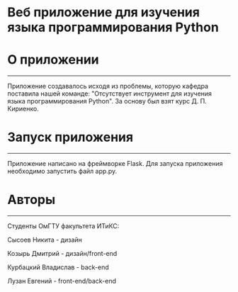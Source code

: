 # Веб приложение для изучения языка программирования Python

# О приложении
--------------

Приложение создавалось исходя из проблемы, которую кафедра поставила нашей команде: "Отсутствует инструмент для изучения языка программирования Python". За основу был взят курс Д. П. Кириенко.

# Запуск приложения
-------------------

Приложение написано на фреймворке Flask. Для запуска приложения необходимо запустить файл app.py.

# Авторы
--------

Студенты ОмГТУ факультета ИТиКС:

Сысоев Никита - дизайн

Козырь Дмитрий - дизайн/front-end

Курбацкий Владислав - back-end

Лузан Евгений - front-end/back-end
